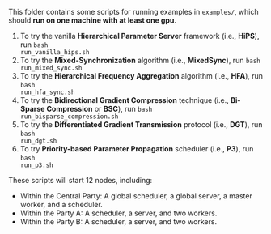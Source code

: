 This folder contains some scripts for running examples in <code>examples/</code>, which should **run on one machine with at least one gpu**.

1. To try the vanilla **Hierarchical Parameter Server** framework (i.e., **HiPS**), run <code>bash run_vanilla_hips.sh</code>
2. To try the **Mixed-Synchronization** algorithm (i.e., **MixedSync**), run <code>bash run_mixed_sync.sh</code>
3. To try the **Hierarchical Frequency Aggregation** algorithm (i.e., **HFA**), run <code>bash run_hfa_sync.sh</code>
4. To try the **Bidirectional Gradient Compression** technique (i.e., **Bi-Sparse Compression** or **BSC**), run <code>bash run_bisparse_compression.sh</code>
5. To try the **Differentiated Gradient Transmission** protocol (i.e., **DGT**), run <code>bash run_dgt.sh</code>
6. To try **Priority-based Parameter Propagation** scheduler (i.e., **P3**), run <code>bash run_p3.sh</code>

These scripts will start 12 nodes, including: 

* Within the Central Party: A global scheduler, a global server, a master worker, and a scheduler.
* Within the Party A: A scheduler, a server, and two workers.
* Within the Party B: A scheduler, a server, and two workers.
